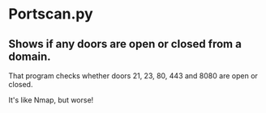 # Portscan.py
## Shows if any doors are open or closed from a domain.

That program checks whether doors 21, 23, 80, 443 and 8080 are open or closed.

It's like Nmap, but worse!
